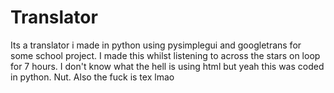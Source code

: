 # Translator
 Its a translator i made in python using pysimplegui and googletrans for some school project. I made this whilst listening to across the stars on loop for 7 hours.
 I don't know what the hell is using html but yeah this was coded in python.
 Nut.
Also the fuck is tex lmao
